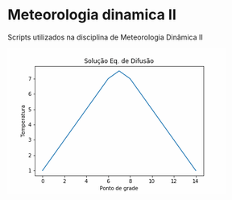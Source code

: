 # Meteorologia dinamica II
Scripts utilizados na disciplina de Meteorologia Dinâmica II

![](./solucao.gif)
